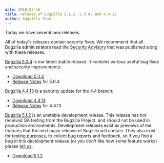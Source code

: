 ```yaml
---
date: 2018-02-16
title: Release of Bugzilla 5.1.2, 5.0.4, and 4.4.13
author: Bugzilla Team
---
```


Today we have several new releases.

All of today's releases contain security fixes. We recommend that all Bugzilla administrators read the [Security Advisory](/security/4.4.12/) that was published along with these releases.

[Bugzilla 5.0.4](/releases/5.0.4/) is our latest stable release. It contains various useful bug fixes and security improvements:

*   [Download 5.0.4](/download/#v50)
*   [Release Notes](/releases/5.0.4/) for 5.0.4

[Bugzilla 4.4.13](/releases/4.4.13/) is a security update for the 4.4 branch:

*   [Download 4.4.13](/download/#v44)
*   [Release Notes](/releases/4.4.13/) for 4.4.13

[Bugzilla 5.1.2](/releases/6.0/) is an unstable development release. This release has not received QA testing from the Bugzilla Project, and should not be used in production environments. Development releases exist as previews of the features that the next major release of Bugzilla will contain. They also exist for testing purposes, to collect bug reports and feedback, so if you find a bug in this development release (or you don't like how some feature works) please [tell us](/developers/reporting_bugs.html).

*   [Download 5.1.2](/download/#v60)

